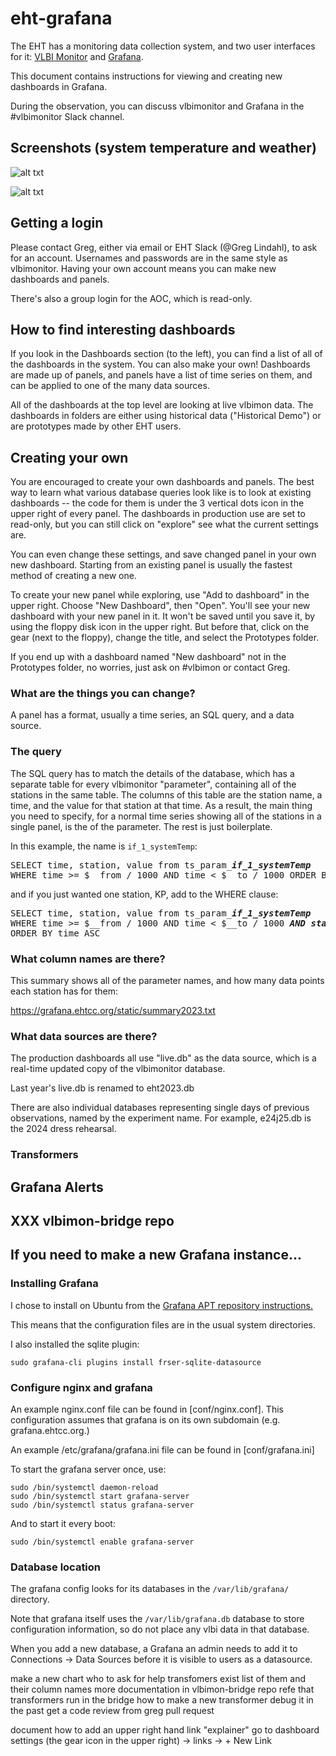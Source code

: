 # eht-grafana

The EHT has a monitoring data collection system, and two user interfaces
for it: [VLBI Monitor](https://vlbimon1.science.ru.nl/) and
[Grafana](https://grafana.ehtcc.org/).

This document contains instructions for viewing and creating new
dashboards in Grafana.

During the observation, you can discuss vlbimonitor and Grafana in
the #vlbimonitor Slack channel.

## Screenshots (system temperature and weather)

![alt txt](https://grafana.ehtcc.orgstatic/grafana-system-temp.png)

![alt txt](https://grafana.ehtcc.orgstatic/grafana-weather.png)

## Getting a login

Please contact Greg, either via email or EHT Slack (@Greg Lindahl), to ask
for an account. Usernames and passwords are in the same style as
vlbimonitor. Having your own account means you can make new dashboards and
panels.

There's also a group login for the AOC, which is read-only.

## How to find interesting dashboards

If you look in the Dashboards section (to the left), you can find a
list of all of the dashboards in the system. You can also make your
own! Dashboards are made up of panels, and panels have a list of time
series on them, and can be applied to one of the many data sources.

All of the dashboards at the top level are looking at live vlbimon
data. The dashboards in folders are either using historical data
("Historical Demo") or are prototypes made by other EHT users.

## Creating your own

You are encouraged to create your own dashboards and panels. The best
way to learn what various database queries look like is to look at
existing dashboards -- the code for them is under the 3 vertical dots
icon in the upper right of every panel. The dashboards in production
use are set to read-only, but you can still click on "explore"
see what the current settings are.

You can even change these settings, and save changed panel in your own
new dashboard. Starting from an existing panel is usually the fastest
method of creating a new one.

To create your new panel while exploring, use "Add to dashboard" in
the upper right. Choose "New Dashboard", then "Open". You'll see your
new dashboard with your new panel in it. It won't be saved until you
save it, by using the floppy disk icon in the upper right. But before
that, click on the gear (next to the floppy), change the title, and
select the Prototypes folder.

If you end up with a dashboard named "New dashboard" not in the
Prototypes folder, no worries, just ask on #vlbimon or contact
Greg.

### What are the things you can change?

A panel has a format, usually a time series, an SQL query, and a data
source.

### The query

The SQL query has to match the details of the database, which has a
separate table for every vlbimonitor "parameter", containing all of the stations
in the same table. The columns of this table are the station name, a
time, and the value for that station at that time. As a result, the
main thing you need to specify, for a normal time series showing all
of the stations in a single panel, is the of the parameter. The
rest is just boilerplate.

In this example, the name is `if_1_systemTemp`:

<pre>
SELECT time, station, value from ts_param_<i><b>if_1_systemTemp</b></i>
WHERE time >= $__from / 1000 AND time < $__to / 1000 ORDER BY time ASC
</pre>

and if you just wanted one station, KP, add to the WHERE clause:

<pre>
SELECT time, station, value from ts_param_<i><b>if_1_systemTemp</b></i>
WHERE time >= $__from / 1000 AND time < $__to / 1000 <i><b>AND station = 'KP'</b></i>
ORDER BY time ASC
</pre>

### What column names are there?

This summary shows all of the parameter names, and how many data points
each station has for them:

https://grafana.ehtcc.org/static/summary2023.txt

### What data sources are there?

The production dashboards all use "live.db" as the data source,
which is a real-time updated copy of the vlbimonitor database.

Last year's live.db is renamed to eht2023.db

There are also individual databases representing single days of
previous observations, named by the experiment name. For example,
e24j25.db is the 2024 dress rehearsal.

### Transformers


## Grafana Alerts


## XXX vlbimon-bridge repo


## If you need to make a new Grafana instance...

### Installing Grafana

I chose to install on Ubuntu from the
[Grafana APT repository instructions.](https://grafana.com/docs/grafana/latest/setup-grafana/installation/debian/#install-from-apt-repository)

This means that the configuration files are in the usual system directories.

I also installed the sqlite plugin:

```
sudo grafana-cli plugins install frser-sqlite-datasource
```

### Configure nginx and grafana

An example nginx.conf file can be found in [conf/nginx.conf]. This configuration
assumes that grafana is on its own subdomain (e.g. grafana.ehtcc.org.)

An example /etc/grafana/grafana.ini file can be found in [conf/grafana.ini]

To start the grafana server once, use:

```
sudo /bin/systemctl daemon-reload
sudo /bin/systemctl start grafana-server
sudo /bin/systemctl status grafana-server
```

And to start it every boot:

```
sudo /bin/systemctl enable grafana-server
```

### Database location

The grafana config looks for its databases in the `/var/lib/grafana/` directory.

Note that grafana itself uses the `/var/lib/grafana.db` database to
store configuration information, so do not place any vlbi data in that
database.

When you add a new database, a Grafana an admin needs to add it to
Connections -> Data Sources before it is visible to users as a datasource.

  make a new chart
  who to ask for help
transfomers exist
  list of them and their column names
  more documentation in vlbimon-bridge repo
  refe
  that transformers run in the bridge
  how to make a new transformer
    debug it in the past
	get a code review from greg
	pull request

document how to add an upper right hand link "explainer"
  go to dashboard
  settings (the gear icon in the upper right) -> links -> + New Link
